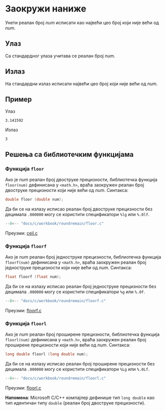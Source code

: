 # Заокружи наниже

Унети реалан број $num$ исписати као највећи цео број који није већи од $num$.

## Улаз

Са стандардног улаза учитава се реалан број $num$.

## Излаз

На стандардни излаз исписати највећи цео број који није већи од $num$.

## Пример

Улаз

```text
3.141592
```

Излаз

```text
3
```

## Решења са библиотечким функцијама

### Функција `floor`

Ако је $num$ реалан број двоструке прецизности, библиотечка функција
`floor(num)` дефинисана у `<math.h>`, враћа заокружен реалан број двоструке
прецизности који није већи од $num$. Синтакса:

```c
double floor (double num);
```

Да би се на излазу исписао реалан број двоструке прецизности без децимала
`.000000` могу се користити спецификатори `%lg` или `%.0lf`.

```c
--8<-- "docs/c/workbook/roundremain/floor.c"
```

Преузми: [ceil.c](ceil.c)

### Функција `floorf`

Ако је $num$ реалан број једноструке прецизности, библиотечка функција
`floorf(num)` дефинисана у `<math.h>`, враћа заокружен реалан број једноструке
прецизности који није већи од $num$. Синтакса:

```c
float floorf (float num);
```

Да би се на излазу исписао реалан број једноструке прецизности без децимала
`.000000` могу се користити спецификатори `%g` или `%.0f`.

```c
--8<-- "docs/c/workbook/roundremain/floorf.c"
```

Преузми: [floorf.c](floorf.c)

### Функција `floorl`

Ако је $num$ реалан број проширене прецизности, библиотечка функција
`floorl(num)` дефинисана у `<math.h>`, враћа заокружен реалан број проширене
прецизности који није већи од $num$. Синтакса:

```c
long double floorl (long double num);
```

Да би се на излазу исписао реалан број проширене прецизности без децимала
`.000000` могу се користити спецификатори `%Lg` или `%.0Lf`.

```c
--8<-- "docs/c/workbook/roundremain/floorl.c"
```

Преузми: [floorl.c](floorl.c)

**Напомена**: Microsoft C/C++ компајлер дефинише тип `long double` као тип
идентичан типу `double` (реалан број двоструке прецизности).
